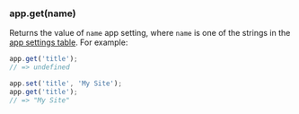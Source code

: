<h3 id='app.get'>app.get(name)</h3>

Returns the value of `name` app setting, where `name` is one of the strings in the [app settings table](#app.settings.table). For example:

```js
app.get('title');
// => undefined

app.set('title', 'My Site');
app.get('title');
// => "My Site"
```
